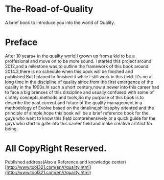 # The-Road-of-Quality
A brief book to introduce you into the world of Quality.
# Preface
After 10 years+ in the quality world,I grown up from a kid to be a proffesional and move on to be more sound.
I started this project around 2012,and a milestone was to outline the framework of this book around 2014.3,there is no schedule when this book will be finished and  published.But I planed to finished it while I still work in this field.
It's no a long time in the discipline of quality since from the first emergence of the quality in the 1900s.In such a short century,now a newer into this career had to face a big brances of this discipline and usually confused with some of clothly concepts,methods and tools,So my purpose of this book is to describe the past,current and future of the quality management in a methodology of Evolve based on the timeline,philosophy oriented and the principle of simple,hope this book will be a brief reference book for the guys who want to know this field comprehensively or a quick guide for the guys who start to gate into this career field and make creative artifact for being.

# All CopyRight Reserved.
Published address(Also a Reference and knowledge center)[http://www.tool321.com/en/r/quality.html](http://www.tool321.com/en/r/quality.html)
